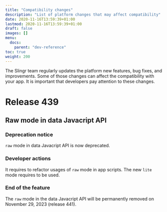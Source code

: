 ```yaml
---
title: "Compatibility changes"
description: "List of platform changes that may affect compatibility"
date: 2020-11-16T13:59:39+01:00
lastmod: 2020-11-16T13:59:39+01:00
draft: false
images: []
menu:
  docs:
    parent: "dev-reference"
toc: true
weight: 200
---
```


The Slingr team regularly updates the platform new features, bug fixes, and improvements. Some of those changes can affect the compatibility with your app.
It is important that developers pay attention to these changes.

# **Release 439**

## Raw mode in data Javacript API

### Deprecation notice
`raw` mode in data Javacript API is now deprecated.

### Developer actions
It requires to refactor usages of `raw` mode in app scripts. The new `lite` mode requires to be used.

### End of the feature
The `raw` mode in the  data Javacript API will be permanently removed on November 29, 2023 (release 441).

